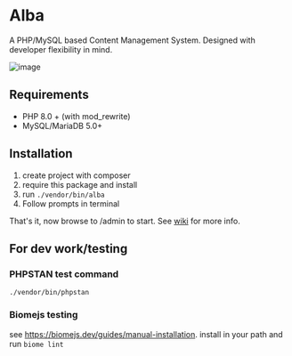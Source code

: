 # Alba
A PHP/MySQL based Content Management System. Designed with developer flexibility in mind.

![image](https://user-images.githubusercontent.com/23583515/177893353-88814756-a371-4537-a3f0-5a9dada85efb.png)

## Requirements
* PHP 8.0 + (with mod_rewrite)
* MySQL/MariaDB 5.0+

## Installation
1. create project with composer
2. require this package and install
3. run `./vendor/bin/alba`
4. Follow prompts in terminal

That's it, now browse to /admin to start. See [wiki](https://github.com/HoltBosse/Alba/wiki) for more info.

## For dev work/testing

### PHPSTAN test command

`./vendor/bin/phpstan`

### Biomejs testing

see https://biomejs.dev/guides/manual-installation. install in your path and run `biome lint`